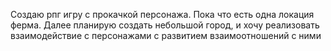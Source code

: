Создаю рпг игру с прокачкой персонажа. Пока что есть одна локация ферма. Далее планирую создать небольшой город, и хочу реализовать взаимодействие с персонажами с развитием взаимоотношений с ними
